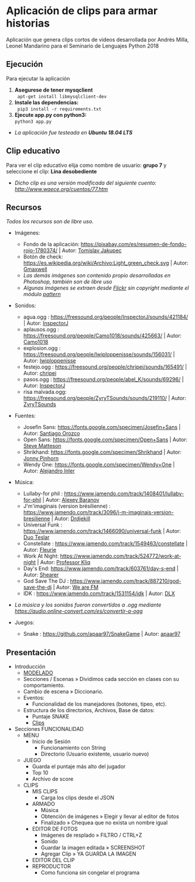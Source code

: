 # Aplicación de clips para armar historias
Aplicación que genera clips cortos de videos desarrollada por Andrés Milla, Leonel Mandarino para el Seminario de Lenguajes Python 2018
## Ejecución
Para ejecutar la aplicación
1. <b>Asegurese de tener mysqclient</b>
    <br>``` apt-get install libmysqlclient-dev``` 
2. <b>Instale las dependencias:</b>
    <br>``` pip3 install -r requirements.txt```
3. <b>Ejecute app.py con python3:</b>
    <br>```python3 app.py```

* <i>La aplicación fue testeada en <b>Ubuntu 18.04 LTS</b></i>

## Clip educativo
Para ver el clip educativo elija como nombre de usuario: <b>grupo 7</b> y seleccione el clip: <b>Lina desobediente</b>
* <i>Dicho clip es una versión modificada del siguiente cuento: http://www.waece.org/cuentos/77.htm</i>

## Recursos
<i>Todos los recursos son de libre uso.</i>
* Imágenes:
    * Fondo de la aplicación: https://pixabay.com/es/resumen-de-fondo-rojo-1780374/ | Autor: [Tomislav Jakupec](https://pixabay.com/es/users/tommyvideo-3092371/)
    * Botón de check: https://es.wikipedia.org/wiki/Archivo:Light_green_check.svg | Autor: [Gmaxwell](https://commons.wikimedia.org/wiki/User:Gmaxwell)
    * <i>Las demás imágenes son contenido propio desarrolladas en Photoshop, también son de libre uso</i>
    * <i>Algunas imágenes se extraen desde [Flickr](https://www.flickr.com/) sin copyright mediante el módulo [pattern](https://www.clips.uantwerpen.be/pages/pattern) </i>
* Sonidos:
    * agua.ogg : https://freesound.org/people/InspectorJ/sounds/421184/ | Autor: [InspectorJ](https://freesound.org/people/InspectorJ/)
    * aplausos.ogg : https://freesound.org/people/Camo1018/sounds/425663/ | Autor: [Camo1018](https://freesound.org/people/Camo1018/)
    * explosion.ogg : https://freesound.org/people/Iwiploppenisse/sounds/156031/ | Autor: [Iwiploppenisse](https://freesound.org/people/Iwiploppenisse/)
    * festejo.ogg : https://freesound.org/people/chripei/sounds/165491/ | Autor: [chripei](https://freesound.org/people/chripei/)
    * pasos.ogg : https://freesound.org/people/abel_K/sounds/69296/ | Autor: [InspectorJ](https://freesound.org/people/InspectorJ/)
    * risa malvada.ogg: https://freesound.org/people/ZyryTSounds/sounds/219110/ | Autor: [ZyryTSounds](https://freesound.org/people/ZyryTSounds/)
* Fuentes:
    * Josefin Sans: https://fonts.google.com/specimen/Josefin+Sans | Autor: [Santiago Orozco]()
    * Open Sans: https://fonts.google.com/specimen/Open+Sans | Autor: [Steve Matteson](https://twitter.com/@SteveMatteson1)
    * Shrikhand: https://fonts.google.com/specimen/Shrikhand | Autor: [Jonny Pinhorn](https://twitter.com/jonpinhorn_type)
    * Wendy One: https://fonts.google.com/specimen/Wendy+One | Autor: [Alejandro Inler]()
* Música:
    * Lullaby-for phil : https://www.jamendo.com/track/1408401/lullaby-for-phil | Autor: [Alexey Baranov](https://www.jamendo.com/artist/496168/alexey-baranov)
    * J'm'imaginais (version brésilienne) : https://www.jamendo.com/track/3096/j-m-imaginais-version-bresilienne | Autor: [Drdjekill](https://www.jamendo.com/artist/486/drdjekill)
    * Universal Funk : https://www.jamendo.com/track/1466090/universal-funk | Autor: [Duo Teslar](https://www.jamendo.com/artist/501885/duo-teslar)
    * Constellate : https://www.jamendo.com/track/1549463/constellate | Autor: [Fleurie](https://www.jamendo.com/artist/509188/fleurie)
    * Work At Night: https://www.jamendo.com/track/524772/work-at-night | Autor: [Professor Kliq](https://www.jamendo.com/artist/339989/professor-kliq)
    * Day's End: https://www.jamendo.com/track/603761/day-s-end | Autor: [Shearer](https://www.jamendo.com/artist/2485/shearer)
    * God Save The DJ : https://www.jamendo.com/track/887210/god-save-the-dj | Autor: [We are FM](https://www.jamendo.com/artist/376782/we-are-fm)
    * IDK : https://www.jamendo.com/track/1531154/idk | Autor: [DLX](https://www.jamendo.com/artist/474132/the-dlx)
* <i>La música y los sonidos fueron convertidos a .ogg mediante https://audio.online-convert.com/es/convertir-a-ogg</i>

* Juegos:
    * Snake : https://github.com/apaar97/SnakeGame | Autor: [apaar97](https://github.com/apaar97)

## Presentación
* Introducción
    * [MODELADO](https://gitlab.catedras.linti.unlp.edu.ar/python2018/trabajo/grupo7/blob/master/modelado/modelo.jpg)
    * Secciones / Escenas » Dividimos cada sección en clases con su comportamiento.
    * Cambio de escena » Diccionario.
    * Eventos: 
        * Funcionalidad de los manejadores (botones, tipeo, etc).
    * Estructura de los directorios, Archivos, Base de datos:
        * Puntaje SNAKE
        * [Clips](https://gitlab.catedras.linti.unlp.edu.ar/python2018/trabajo/grupo7/blob/master/modelado/guardado_de_clips.json)
* Secciones FUNCIONALIDAD
    * MENU
        * Inicio de Sesión 
            * Funcionamiento con String
            * Directorio (Usuario existente, usuario nuevo)
    * JUEGO
        * Guarda el puntaje más alto del jugador
        * Top 10
        * Archivo de score
    * CLIPS
        * MIS CLIPS
            * Carga los clips desde el JSON
        * ARMADO
            * Música
            * Obtención de imágenes » Elegir y llevar al editor de fotos
            * Finalizado » Chequea que no exista un nombre igual
        * EDITOR DE FOTOS
            * Imágenes de resplado » FILTRO / CTRL+Z
            * Sonido
            * Guardar la imagen editada » SCREENSHOT
            * Agregar Clip » YA GUARDA LA IMAGEN
        * EDITOR DEL CLIP
        * REPRODUCTOR
            * Como funciona sin congelar el programa
        